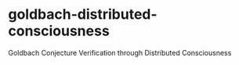 # goldbach-distributed-consciousness
Goldbach Conjecture Verification through Distributed Consciousness

